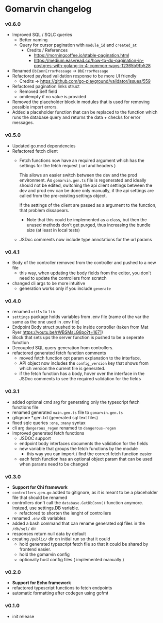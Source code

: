 # Gomarvin changelog

<!-- 
v0.7.0
- DbConnErrorMessage() 
  - renamed to DbErrorMessage()
  - input type changed from string to error, to reduce the amount of chars written
- Removed the unused app value that was passed in the fiber Router__ functions
- Refactor the ValidateStruct function to return an error instead of a struct, so that validating the body could be done as a single function call in the controllers (less loc)
- If the validate field does not include an `required` value, the generated interface for the body type will also be an optional param
- the `body.gen.go` file will be generated only when the module has at least a single body for an endpoint
- Removed `ResponseWithPagination` function. Now the `Response` function takes in the 4th optional parameter. This makes stuff shorter.

TODOS ::

- New postam tests that check what happens when 
  - "{" sent in the payload
  - Invalid body type sent in the payolad
  - Empty object is sent for the TestOptionalParam endpoint
- Test what happens when there are 4 and 5 params in Response function.
- Benchmark tests?
- Write more comments for the generated functions to explain what they do ( + examples that show how they work )
-  Figure out how to do unit tests. Two possible options ->
   -  generate deno tests, using the generated fetch functions
   -  generate tests in go, in a file called `controllers_test.gen.go`
- Check out this package -> https://github.com/csweichel/bel
  Figure out how you can convert the expected response into a typescript interface.
  This is a slightly tricky problem, because a controller might return different types
  if there's a lot of logic based on the input params
- Write a func which checks if the data variable holds an interface that is returned
  when the validation fails.
- Maybe refactor the editor / config files to hold a comment value that explains what 
  the generated controllers do, and use that string as a comment before controllers
  and fetch functions.
- Figure out if you can also suppor url query params in some way. This could be slightly tricky tho

- Check out how echo implements the json validation


- Editor
  - Create a new page in the frontend app that links to the cloudflare builds for different versions
  - The import tab should ideally validate if the passed in string is a valid config file
    and only then allow the import
  - Increase the width of input elements a bit
  - Maybe refactor that full width hr to fit only in the container
  - settings config_version throw error if the input is not a valid float
  - Increase the width of the docs container a bit
  - Figure out how to display go version 1.20 in the dropdown (now is converted to 1.2)
-->

### v0.6.0

- Improved SQL / SQLC queries
  - Better naming
  - Query for cursor pagination with `module_id` and `created_at`
    - Credits / References
      - https://morningcoffee.io/stable-pagination.html
      - https://medium.easyread.co/how-to-do-pagination-in-postgres-with-golang-in-4-common-ways-12365b9fb528
- Renamed `DbConnErrorMessage` -> `DbErrorMessage`
- Refactored payload validation response to be more UI friendly
  - Credits -> https://github.com/go-playground/validator/issues/559
- Refactored pagination links struct
  - Removed Self field
  - omitempty if no value is provided
- Removed the placeholder block in modules that is used for removing possible import errors.
- Added a placeholder function that can be replaced to the function which runs the database query and returns the data + checks for error messages.


### v0.5.0

- Updated go.mod dependencies
- Refactored fetch client
  - Fetch functions now have an required argument which has the settings for the fetch request ( url and headers )

    This allows an easier switch between the dev and the prod environment. As `gomarvin.gen.ts` file is regenerated and ideally should not be edited, switching the api client settings between the dev and prod env can be done only manually, if the api settings are called from the pre-existing settings object. 
    
    If the settings of the client are passed as a argument to the function, that problem dissapears.

    - Note that this could be implemented as a class, but then the unused methods don't get purged, thus increasing the bundle size (at least in local tests)

  - JSDoc comments now include type annotations for the url params


### v0.4.1

- Body of the controller removed from the controller and pushed to a new file
  - this way, when updating the body fields from the editor, you don't need to update the controllers from scratch
- changed cli args to be more intuitive
  - generation works only if you include `generate`

### v0.4.0

- renamed `utils` to `lib`
- `settings` package holds variables from .env file (name of the var the same as the one used in .env file)
- Endpoint Body struct pushed to be inside controller (taken from Mat Ryer https://youtu.be/rWBSMsLG8po?t=1671)
- Block that sets ups the server function is pushed to be a seperate function
- Decoupled SQL query generation from controllers.
- refactored generated fetch function comments
  - moved fetch function opt param explanation to the interface.
  - API object now includes the `config_version` key that shows from
    which version the current file is generated.
  - if the fetch function has a body, hover over the interface in the JSDoc comments to see the required validation for the fields

### v0.3.1

- added optional cmd arg for generating only the typescript fetch functions file
- renamed generated `main.gen.ts` file to `gomarvin.gen.ts`
- gitignore \*.gen.txt (generated sql text files)
- fixed sqlc queries `:one`, `:many` syntax
- cli arg `dangerous_regen` renamed to `dangerous-regen`
- Improved generated fetch functions
  - JSDOC support
  - endpoint body interfaces documents the validation for the fields
  - new variable that groups the fetch functions by the module
    - this way you can import / find the correct fetch function easier
  - each fetch function has an optional object param that can be used when params need to be changed

### v0.3.0

- **Support for Chi framework**
- `controllers.gen.go` added to gitignore, as it is meant to be a placeholder file that should be renamed
- controllers don't call the `database.GetDbConn()` function anymore. Instead, use settings.DB variable.
  - refactored to shorten the lenght of controllers
- renamed `.env` db variables
- added a bash command that can rename generated sql files in the `/db/sql/` dir
- responses return null data by default
- creating `/public/` dir on initial run so that it could
  - hold generated typescript fetch file so that it could be shared by frontend easier.
  - hold the gomarvin config
  - optionally host config files ( implemented manually )

### v0.2.0

- **Support for Echo framework**
- refactored typescript functions to fetch endpoints
- automatic formatting after codegen using gofmt

### v0.1.0

- init release
